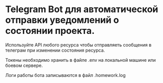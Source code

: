 # Telegram Bot для автоматической отправки уведомлений о состоянии проекта.

Используйте API любого ресурса чтобы отправляеть сообщения в телеграм при
изменении состояния ресурса.

Токены необходимо хранить в файле .env на локальной машине или боевом сервере.

Логи работы бота записываются в файл .homework.log

